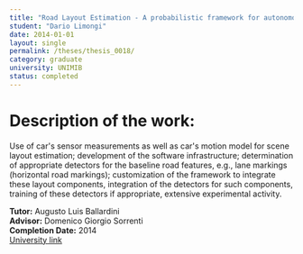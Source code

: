 ```yaml
---
title: "Road Layout Estimation - A probabilistic framework for autonomous driving Cars"
student: "Dario Limongi"
date: 2014-01-01
layout: single
permalink: /theses/thesis_0018/
category: graduate
university: UNIMIB
status: completed
---
```


# Description of the work:
Use of car's sensor measurements as well as car's motion model for scene layout estimation; development of the software infrastructure; determination of appropriate detectors for the baseline road features, e.g., lane markings (horizontal road markings); customization of the framework to integrate these layout components, integration of the detectors for such components, training of these detectors if appropriate, extensive experimental activity.  

**Tutor:** Augusto Luis Ballardini  
**Advisor:** Domenico Giorgio Sorrenti  
**Completion Date:** 2014  
[University link](https://ira.disco.unimib.it/people/ballardini-augusto-luis/)

